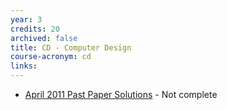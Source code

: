 ```yaml
---
year: 3
credits: 20
archived: false
title: CD - Computer Design 
course-acronym: cd
links:
---
```


- [April 2011 Past Paper Solutions](https://docs.google.com/document/d/10JiwXXE4JGzd1p1RoWF2CVQvtzbLxupbAcM_3u3Og4w/edit) - Not complete
